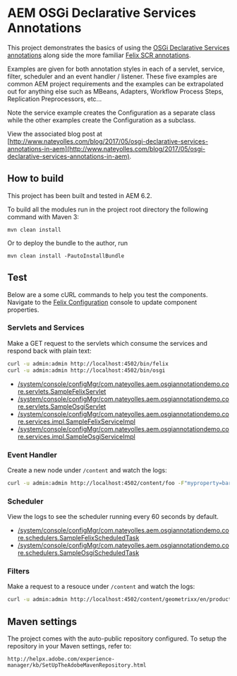 # AEM OSGi Declarative Services Annotations

This project demonstrates the basics of using the [OSGi Declarative Services annotations](http://enroute.osgi.org/services/org.osgi.service.component.html) along side the more familiar [Felix SCR annotations](http://felix.apache.org/documentation/subprojects/apache-felix-maven-scr-plugin/scr-annotations.html).

Examples are given for both annotation styles in each of a servlet, service, filter, scheduler and an event handler / listener. These five examples are common AEM project requirements and the examples can be extrapolated out for anything else such as MBeans, Adapters, Workflow Process Steps, Replication Preprocessors, etc...

Note the service example creates the Configuration as a separate class while the other examples create the Configuration as a subclass.

View the associated blog post at [http://www.nateyolles.com/blog/2017/05/osgi-declarative-services-annotations-in-aem](http://www.nateyolles.com/blog/2017/05/osgi-declarative-services-annotations-in-aem).

## How to build

This project has been built and tested in AEM 6.2.

To build all the modules run in the project root directory the following command with Maven 3:

    mvn clean install

Or to deploy the bundle to the author, run

    mvn clean install -PautoInstallBundle

## Test

Below are a some cURL commands to help you test the components. Navigate to the [Felix Configuration](http://localhost:4502/system/console/configMgr) console to update component properties.

### Servlets and Services

Make a GET request to the servlets which consume the services and respond back with plain text:

```bash
curl -u admin:admin http://localhost:4502/bin/felix
curl -u admin:admin http://localhost:4502/bin/osgi
```

* [/system/console/configMgr/com.nateyolles.aem.osgiannotationdemo.core.servlets.SampleFelixServlet](http://localhost:4502/system/console/configMgr/com.nateyolles.aem.osgiannotationdemo.core.servlets.SampleFelixServlet)
* [/system/console/configMgr/com.nateyolles.aem.osgiannotationdemo.core.servlets.SampleOsgiServlet](http://localhost:4502/system/console/configMgr/com.nateyolles.aem.osgiannotationdemo.core.servlets.SampleOsgiServlet)
* [/system/console/configMgr/com.nateyolles.aem.osgiannotationdemo.core.services.impl.SampleFelixServiceImpl](http://localhost:4502/system/console/configMgr/com.nateyolles.aem.osgiannotationdemo.core.services.impl.SampleFelixServiceImpl)
* [/system/console/configMgr/com.nateyolles.aem.osgiannotationdemo.core.services.impl.SampleOsgiServiceImpl](http://localhost:4502/system/console/configMgr/com.nateyolles.aem.osgiannotationdemo.core.services.impl.SampleFelixServiceImpl)

### Event Handler

Create a new node under `/content` and watch the logs:

```bash
curl -u admin:admin http://localhost:4502/content/foo -F"myproperty=bar"
```

### Scheduler

View the logs to see the scheduler running every 60 seconds by default.

* [/system/console/configMgr/com.nateyolles.aem.osgiannotationdemo.core.schedulers.SampleFelixScheduledTask](http://localhost:4502/system/console/configMgr/com.nateyolles.aem.osgiannotationdemo.core.schedulers.SampleFelixScheduledTask)
* [/system/console/configMgr/com.nateyolles.aem.osgiannotationdemo.core.schedulers.SampleOsgiScheduledTask](http://localhost:4502/system/console/configMgr/com.nateyolles.aem.osgiannotationdemo.core.schedulers.SampleOsgiScheduledTask)

### Filters

Make a request to a resouce under `/content` and watch the logs:

```bash
curl -u admin:admin http://localhost:4502/content/geometrixx/en/products/triangle.html
```

## Maven settings

The project comes with the auto-public repository configured. To setup the repository in your Maven settings, refer to:

    http://helpx.adobe.com/experience-manager/kb/SetUpTheAdobeMavenRepository.html

